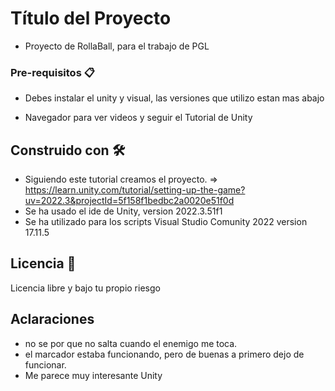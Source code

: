 # Título del Proyecto

- Proyecto de RollaBall, para el trabajo de PGL

### Pre-requisitos 📋

- Debes instalar el unity y visual, las versiones que utilizo estan mas abajo

- Navegador para ver videos y seguir el Tutorial de Unity

## Construido con 🛠️
- Siguiendo este tutorial creamos el proyecto. => https://learn.unity.com/tutorial/setting-up-the-game?uv=2022.3&projectId=5f158f1bedbc2a0020e51f0d
- Se ha usado el ide de Unity, version 2022.3.51f1
- Se ha utilizado para los scripts Visual Studio Comunity 2022 version 17.11.5


## Licencia 📄

Licencia libre y bajo tu propio riesgo

## Aclaraciones
- no se por que no salta cuando el enemigo me toca.
- el marcador estaba funcionando, pero de buenas a primero dejo de funcionar.
- Me parece muy interesante Unity
